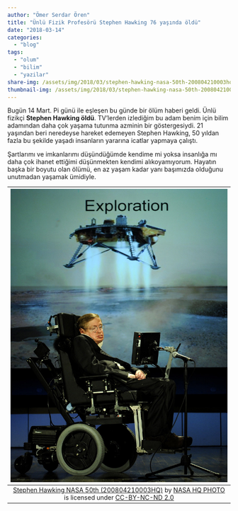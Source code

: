 ```yaml
---
author: "Ömer Serdar Ören"
title: "Ünlü Fizik Profesörü Stephen Hawking 76 yaşında öldü"
date: "2018-03-14"
categories: 
  - "blog"
tags: 
  - "olum"
  - "bilim"
  - "yazilar"
share-img: /assets/img/2018/03/stephen-hawking-nasa-50th-200804210003hq.jpg
thumbnail-img: /assets/img/2018/03/stephen-hawking-nasa-50th-200804210003hq.jpg
---
```


Bugün 14 Mart. Pi günü ile eşleşen bu günde bir ölüm haberi geldi. Ünlü fizikçi **Stephen Hawking öldü**. TV’lerden izlediğim bu adam benim için bilim adamından daha çok yaşama tutunma azminin bir göstergesiydi. 21 yaşından beri neredeyse hareket edemeyen Stephen Hawking, 50 yıldan fazla bu şekilde yaşadı insanların yararına icatlar yapmaya çalıştı.

Şartlarımı ve imkanlarımı düşündüğümde kendime mi yoksa insanlığa mı daha çok ihanet ettiğimi düşünmekten kendimi alıkoyamıyorum. Hayatın başka bir boyutu olan ölümü, en az yaşam kadar yanı başımızda olduğunu unutmadan yaşamak ümidiyle.

| ![](/assets/img/2018/03/stephen-hawking-nasa-50th-200804210003hq.jpg) |
|:--:|
| [Stephen Hawking NASA 50th (200804210003HQ)](https://www.flickr.com/photos/35067687@N04/3463754806) by [NASA HQ PHOTO](https://www.flickr.com/photos/35067687@N04) is licensed under [CC-BY-NC-ND 2.0](https://creativecommons.org/licenses/by-nc-nd/2.0/) |


